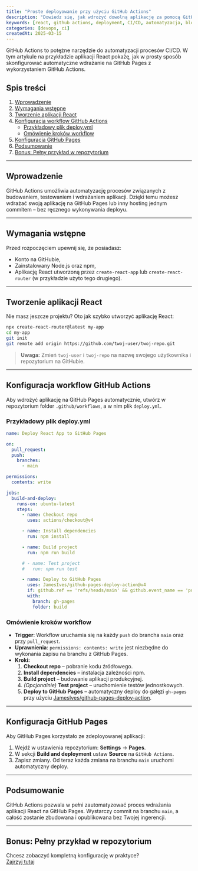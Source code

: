 ```yaml
---
title: "Proste deployowanie przy użyciu GitHub Actions"
description: "Dowiedz się, jak wdrożyć dowolną aplikację za pomocą GitHub Actions w prosty i automatyczny sposób."
keywords: [react, github actions, deployment, CI/CD, automatyzacja, blog]
categories: [devops, ci]
createdAt: 2025-03-15
---
```


GitHub Actions to potężne narzędzie do automatyzacji procesów CI/CD. W tym artykule na przykładzie aplikacji React pokażę, jak w prosty sposób skonfigurować automatyczne wdrażanie na GitHub Pages z wykorzystaniem GitHub Actions.

## Spis treści

1. [Wprowadzenie](#wprowadzenie)
2. [Wymagania wstępne](#wymagania-wstępne)
3. [Tworzenie aplikacji React](#tworzenie-aplikacji-react)
4. [Konfiguracja workflow GitHub Actions](#konfiguracja-workflow-github-actions)
   - [Przykładowy plik deploy.yml](#przykładowy-plik-deployyml)
   - [Omówienie kroków workflow](#omówienie-kroków-workflow)
5. [Konfiguracja GitHub Pages](#konfiguracja-github-pages)
6. [Podsumowanie](#podsumowanie)
7. [Bonus: Pełny przykład w repozytorium](#bonus-pełny-przykład-w-repozytorium)

---

## Wprowadzenie

GitHub Actions umożliwia automatyzację procesów związanych z budowaniem, testowaniem i wdrażaniem aplikacji. Dzięki temu możesz wdrażać swoją aplikację na GitHub Pages lub inny hosting jednym commitem – bez ręcznego wykonywania deployu.

---

## Wymagania wstępne

Przed rozpoczęciem upewnij się, że posiadasz:

- Konto na GitHubie,
- Zainstalowany Node.js oraz npm,
- Aplikację React utworzoną przez `create-react-app` lub `create-react-router` (w przykładzie użyto tego drugiego).

---

## Tworzenie aplikacji React

Nie masz jeszcze projektu? Oto jak szybko utworzyć aplikację React:

```sh
npx create-react-router@latest my-app
cd my-app
git init
git remote add origin https://github.com/twoj-user/twoj-repo.git
```

> **Uwaga:** Zmień `twoj-user` i `twoj-repo` na nazwę swojego użytkownika i repozytorium na GitHubie.

---

## Konfiguracja workflow GitHub Actions

Aby wdrożyć aplikację na GitHub Pages automatycznie, utwórz w repozytorium folder `.github/workflows`, a w nim plik `deploy.yml`.

### Przykładowy plik deploy.yml

```yaml
name: Deploy React App to GitHub Pages

on:
  pull_request:
  push:
    branches:
      - main

permissions:
  contents: write

jobs:
  build-and-deploy:
    runs-on: ubuntu-latest
    steps:
      - name: Checkout repo
        uses: actions/checkout@v4

      - name: Install dependencies
        run: npm install

      - name: Build project
        run: npm run build

      # - name: Test project
      #   run: npm run test

      - name: Deploy to GitHub Pages
        uses: JamesIves/github-pages-deploy-action@v4
        if: github.ref == 'refs/heads/main' && github.event_name == 'push'
        with:
          branch: gh-pages
          folder: build
```

### Omówienie kroków workflow

- **Trigger**: Workflow uruchamia się na każdy `push` do brancha `main` oraz przy `pull_request`.
- **Uprawnienia**: `permissions: contents: write` jest niezbędne do wykonania zapisu na branchu z GitHub Pages.
- **Kroki:**
  1. **Checkout repo** – pobranie kodu źródłowego.
  2. **Install dependencies** – instalacja zależności npm.
  3. **Build project** – budowanie aplikacji produkcyjnej.
  4. _(Opcjonalnie)_ **Test project** – uruchomienie testów jednostkowych.
  5. **Deploy to GitHub Pages** – automatyczny deploy do gałęzi `gh-pages` przy użyciu [JamesIves/github-pages-deploy-action](https://github.com/JamesIves/github-pages-deploy-action).

---

## Konfiguracja GitHub Pages

Aby GitHub Pages korzystało ze zdeployowanej aplikacji:

1. Wejdź w ustawienia repozytorium: **Settings** → **Pages**.
2. W sekcji **Build and deployment** ustaw **Source** na `GitHub Actions`.
3. Zapisz zmiany. Od teraz każda zmiana na branchu `main` uruchomi automatyczny deploy.

---

## Podsumowanie

GitHub Actions pozwala w pełni zautomatyzować proces wdrażania aplikacji React na GitHub Pages. Wystarczy commit na branchu `main`, a całość zostanie zbudowana i opublikowana bez Twojej ingerencji.

---

## Bonus: Pełny przykład w repozytorium

Chcesz zobaczyć kompletną konfigurację w praktyce?  
[Zajrzyj tutaj](https://github.com/jakubszpil/jakubszpil.github.io/blob/main/.github/workflows/deploy.yml)

